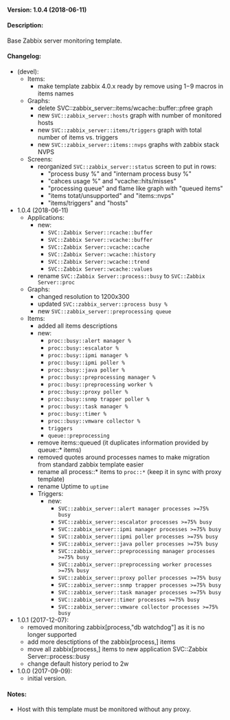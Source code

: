 #### Version: 1.0.4 (2018-06-11)

#### Description:
Base Zabbix server monitoring template.

#### Changelog:
- (devel):
  - Items:
    - make template zabbix 4.0.x ready by remove using $1-$9 macros in items names
  - Graphs:
    - delete SVC::zabbix_server::items/wcache::buffer::pfree graph
    - new ```SVC::zabbix_server::hosts``` graph with number of monitored hosts
    - new ```SVC::zabbix_server::items/triggers``` graph with total number of items vs. triggers
    - new ```SVC::zabbix_server::items::nvps``` graphs with zabbix stack NVPS
  - Screens:
    - reorganized ```SVC::zabbix_server::status``` screen to put in rows:
      - "process busy %" and "internam process busy %"
      - "cahces usage %" and "vcache::hits/misses"
      - "processing queue" and flame like graph with "queued items"
      - "items totat/unsupported" and "items::nvps"
      - "items/triggers" and "hosts"
- 1.0.4 (2018-06-11)
  - Applications:
    - new:
      - ```SVC::Zabbix Server::rcache::buffer```
      - ```SVC::Zabbix Server::vcache::buffer```
      - ```SVC::Zabbix Server::vcache::cache```
      - ```SVC::Zabbix Server::wcache::history```
      - ```SVC::Zabbix Server::wcache::trend```
      - ```SVC::Zabbix Server::wcache::values```
    - rename ```SVC::Zabbix Server::process::busy``` to ```SVC::Zabbix Server::proc```
  - Graphs:
    - changed resolution to 1200x300
    - updated ```SVC::zabbix_server::process busy %```
    - new ```SVC::zabbix_server::preprocessing queue```
  - Items:
    - added all items descriptions
    - new:
      - ```proc::busy::alert manager %```
      - ```proc::busy::escalator %```
      - ```proc::busy::ipmi manager %```
      - ```proc::busy::ipmi poller %```
      - ```proc::busy::java poller %```
      - ```proc::busy::preprocessing manager %```
      - ```proc::busy::preprocessing worker %```
      - ```proc::busy::proxy poller %```
      - ```proc::busy::snmp trapper poller %```
      - ```proc::busy::task manager %```
      - ```proc::busy::timer %```
      - ```proc::busy::vmware collector %```
      - ```triggers```
      - ```queue::preprocessing```
    - remove items::queued (it duplicates information provided by queue::* items)
    - removed quotes around processes names to make migration from standard zabbix template easier
    - rename all process::* items to ```proc::*``` (keep it in sync with proxy template)
    - rename Uptime to ```uptime```
    - Triggers:
      - new:
        - ```SVC::zabbix_server::alert manager processes >=75% busy```
        - ```SVC::zabbix_server::escalator processes >=75% busy```
        - ```SVC::zabbix_server::ipmi manager processes >=75% busy```
        - ```SVC::zabbix_server::ipmi poller processes >=75% busy```
        - ```SVC::zabbix_server::java poller processes >=75% busy```
        - ```SVC::zabbix_server::preprocessing manager processes >=75% busy```
        - ```SVC::zabbix_server::preprocessing worker processes >=75% busy```
        - ```SVC::zabbix_server::proxy poller processes >=75% busy```
        - ```SVC::zabbix_server::snmp trapper processes >=75% busy```
        - ```SVC::zabbix_server::task manager processes >=75% busy```
        - ```SVC::zabbix_server::timer processes >=75% busy```
        - ```SVC::zabbix_server::vmware collector processes >=75% busy```
- 1.0.1 (2017-12-07):
  - removed monitoring zabbix[process,"db watchdog"] as it is no longer supported
  - add more desctiptions of the zabbix[process,] items
  - move all zabbix[process,] items to new application SVC::Zabbix Server::process::busy
  - change default history period to 2w
- 1.0.0 (2017-09-09):
  - initial version.

#### Notes:
* Host with this template must be monitored without any proxy.